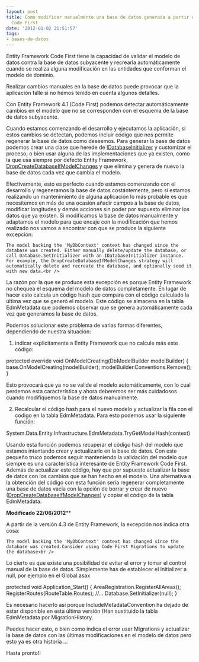 ```yaml
---
layout: post
title: Como modificar manualmente una base de datos generada a partir de Entity Framework
  Code First
date: '2012-01-02 21:51:57'
tags:
- bases-de-datos
---
```



Entity Framework Code First tiene la capacidad de validar el modelo de datos contra la base de datos subyacente y recrearla automáticamente cuando se realiza alguna modificación en las entidades que conforman el modelo de dominio.

Realizar cambios manuales en la base de datos puede provocar que la aplicación falle si no hemos tenido en cuenta algunos detalles.

Con Entity Framework 4.1 (Code First) podemos detectar automáticamente cambios en el modelo que no se corresponden con el esquema de la base de datos subyacente.

Cuando estamos comenzando el desarrollo y ejecutamos la aplicación, si estos cambios se detectan, podemos incluir código que nos permite regenerar la base de datos como deseemos. Para generar la base de datos podemos crear una clase que herede de [IDatabaseInitializer<TContext>](http://msdn.microsoft.com/en-us/library/gg696323%28v=vs.103%29.aspx) y customizar el proceso, o bien usar alguna de las implementaciones que ya existen, como la que usa siempre por defecto Entity Framework, [DropCreateDatabaseIfModelChanges<TContext>](http://msdn.microsoft.com/en-us/library/gg679604%28v=vs.103%29.aspx) y que elimina y genera de nuevo la base de datos cada vez que cambia el modelo.

Efectivamente, esto es perfecto cuando estamos comenzando con el desarrollo y regeneramos la base de datos costántemente, pero si estamos realizando un mantenimiento de alguna aplicación lo más probable es que necesitemos en más de una ocasión añadir campos a la base de datos, modificar longitudes y demás acciones sin poder por supuesto eliminar los datos que ya existen. Si modificamos la base de datos manualmente y adaptamos el modelo para que encaje con la modificación que hemos realizado nos vamos a encontrar con que se produce la siguiente excepción:

```
The model backing the 'MyDbContext' context has changed since the database was created. Either manually delete/update the database, or call Database.SetInitializer with an IDatabaseInitializer instance. For example, the DropCreateDatabaseIfModelChanges strategy will automatically delete and recreate the database, and optionally seed it with new data.<br />
```

La razón por la que se produce esta excepción es porque Entity Framework no chequea el esquema del modelo de datos completamente. En lugar de hacer esto calcula un código hash que compara con el código calculado la última vez que se generó el modelo. Este código se almacena en la tabla EdmMetadata que podemos observar que se genera automáticamente cada vez que generamos la base de datos.

Podemos solucionar este problema de varias formas diferentes, dependiendo de nuestra situación:

1. indicar explicitamente a Entity Framework que no calcule más este código:

protected override void OnModelCreating(DbModelBuilder modelBuilder) { base.OnModelCreating(modelBuilder); modelBuilder.Conventions.Remove<IncludeMetadataConvention>(); }

Esto provocará que ya no se valide el modelo automáticamente, con lo cual perdemos esta característica y ahora deberemos ser más cuidadosos cuando modifiquemos la base de datos manualmente.

2. Recalcular el código hash para el nuevo modelo y actualizar la fila con el codigo en la tabla EdmMetadata. Para esto podemos usar la siguiente función:

System.Data.Entity.Infrastructure.EdmMetadata.TryGetModelHash(context)

Usando esta función podemos recuperar el código hash del modelo que estamos intentando crear y actualizarlo en la base de datos. Con este pequeño truco podemos seguir manteniendo la validación del modelo que siempre es una característica interesante de Entity Framework Code First. Además de actualizar este código, hay que por supuesto actualizar la base de datos con los cambios que se han hecho en el modelo. Una alternativa a la obtención del código con esta función sería regenerar completamente una base de datos vacía con la opción de borrar y crear de nuevo ([DropCreateDatabaseIfModelChanges<TContext>](http://msdn.microsoft.com/en-us/library/gg679604%28v=vs.103%29.aspx)) y copiar el código de la tabla EdmMetadata.

**Modificado 22/06/2012****

A partir de la versión 4.3 de Entity Framework, la excepción nos indica otra cosa:

```
The model backing the 'MyDbContext' context has changed since the database was created.Consider using Code First Migrations to update the database<br />
```

Lo cierto es que existe una posibilidad de evitar el error y tomar el control manual de la base de datos. Simplemente has de establecer el Initializer a null, por ejemplo en el Global.asax

protected void Application_Start() { AreaRegistration.RegisterAllAreas(); RegisterRoutes(RouteTable.Routes); //... Database.SetInitializer<MyContext>(null); }

Es necesario hacerlo así porque IncludeMetadataConvention ha dejado de estar disponible en esta última versión (Han sustituido la tabla EdmMetadata por MigrationHistory.

Puedes hacer esto, o bien como indica el error usar Migrations y actualizar la base de datos con las últimas modificaciones en el modelo de datos pero esto ya es otra historia …

Hasta pronto!!


